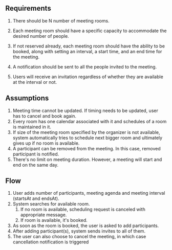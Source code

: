 ## Requirements
1. There should be N number of meeting rooms.

2. Each meeting room should have a specific capacity to accommodate the desired number of people.

3. If not reserved already, each meeting room should have the ability to be booked, along with setting an interval, a start time, and an end time for the meeting.

4. A notification should be sent to all the people invited to the meeting.

5. Users will receive an invitation regardless of whether they are available at the interval or not.

## Assumptions
1. Meeting time cannot be updated. If timing needs to be updated, user has to cancel and book again.
2. Every room has one calendar associated with it and schedules of a room is maintained in it.
3. If size of the meeting room specified by the organizer is not available, system automatically tries to schedule next bigger room and ultimately gives up if no room is available.
4. A participant can be removed from the meeting. In this case, removed participant is notified.
5. There's no limit on meeting duration. However, a meeting will start and end on the same day.

## Flow
1. User adds number of participants, meeting agenda and meeting interval (startsAt and endsAt).
2. System searches for available room.
   1. If no room is available, scheduling request is canceled with appropriate message.
   2. If room is available, it's booked.
3. As soon as the room is booked, the user is asked to add participants.
4. After adding participant(s), system sends invites to all of them.
5. The user can also choose to cancel the meeting, in which case cancellation notification is triggered